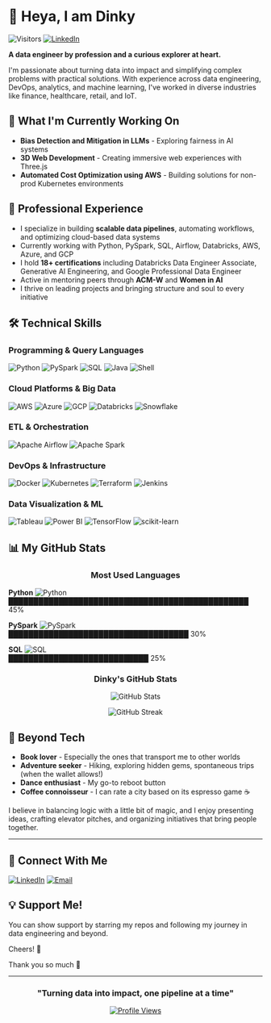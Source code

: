 # 👋 Heya, I am Dinky

![Visitors](https://visitor-badge.laobi.icu/badge?page_id=mishradinky.mishradinky&left_color=black&right_color=brightgreen)  [![LinkedIn](https://img.shields.io/badge/-LinkedIn-blue?style=flat&logo=Linkedin&logoColor=white)](https://www.linkedin.com/in/mishradinky/)

**A data engineer by profession and a curious explorer at heart.**

I'm passionate about turning data into impact and simplifying complex problems with practical solutions. With experience across data engineering, DevOps, analytics, and machine learning, I've worked in diverse industries like finance, healthcare, retail, and IoT.

## 🚀 What I'm Currently Working On

- **Bias Detection and Mitigation in LLMs** - Exploring fairness in AI systems
- **3D Web Development** - Creating immersive web experiences with Three.js
- **Automated Cost Optimization using AWS** - Building solutions for non-prod Kubernetes environments

## 💼 Professional Experience

- I specialize in building **scalable data pipelines**, automating workflows, and optimizing cloud-based data systems
- Currently working with Python, PySpark, SQL, Airflow, Databricks, AWS, Azure, and GCP
- I hold **18+ certifications** including Databricks Data Engineer Associate, Generative AI Engineering, and Google Professional Data Engineer
- Active in mentoring peers through **ACM-W** and **Women in AI**
- I thrive on leading projects and bringing structure and soul to every initiative

## 🛠️ Technical Skills

### Programming & Query Languages
![Python](https://img.shields.io/badge/-Python-3776AB?style=flat-square&logo=python&logoColor=white)
![PySpark](https://img.shields.io/badge/-PySpark-E25A1C?style=flat-square&logo=apache-spark&logoColor=white)
![SQL](https://img.shields.io/badge/-SQL-4479A1?style=flat-square&logo=mysql&logoColor=white)
![Java](https://img.shields.io/badge/-Java-007396?style=flat-square&logo=java&logoColor=white)
![Shell](https://img.shields.io/badge/-Shell_Scripting-4EAA25?style=flat-square&logo=gnu-bash&logoColor=white)

### Cloud Platforms & Big Data
![AWS](https://img.shields.io/badge/-AWS-232F3E?style=flat-square&logo=amazon-aws&logoColor=white)
![Azure](https://img.shields.io/badge/-Azure-0078D4?style=flat-square&logo=microsoft-azure&logoColor=white)
![GCP](https://img.shields.io/badge/-GCP-4285F4?style=flat-square&logo=google-cloud&logoColor=white)
![Databricks](https://img.shields.io/badge/-Databricks-FF3621?style=flat-square&logo=databricks&logoColor=white)
![Snowflake](https://img.shields.io/badge/-Snowflake-29B5E8?style=flat-square&logo=snowflake&logoColor=white)

### ETL & Orchestration
![Apache Airflow](https://img.shields.io/badge/-Apache_Airflow-017CEE?style=flat-square&logo=apache-airflow&logoColor=white)
![Apache Spark](https://img.shields.io/badge/-Apache_Spark-E25A1C?style=flat-square&logo=apache-spark&logoColor=white)

### DevOps & Infrastructure
![Docker](https://img.shields.io/badge/-Docker-2496ED?style=flat-square&logo=docker&logoColor=white)
![Kubernetes](https://img.shields.io/badge/-Kubernetes-326CE5?style=flat-square&logo=kubernetes&logoColor=white)
![Terraform](https://img.shields.io/badge/-Terraform-623CE4?style=flat-square&logo=terraform&logoColor=white)
![Jenkins](https://img.shields.io/badge/-Jenkins-D24939?style=flat-square&logo=jenkins&logoColor=white)

### Data Visualization & ML
![Tableau](https://img.shields.io/badge/-Tableau-E97627?style=flat-square&logo=tableau&logoColor=white)
![Power BI](https://img.shields.io/badge/-Power_BI-F2C811?style=flat-square&logo=power-bi&logoColor=black)
![TensorFlow](https://img.shields.io/badge/-TensorFlow-FF6F00?style=flat-square&logo=tensorflow&logoColor=white)
![scikit-learn](https://img.shields.io/badge/-scikit_learn-F7931E?style=flat-square&logo=scikit-learn&logoColor=white)

## 📊 My GitHub Stats

<div align="center">
  
### Most Used Languages

<div align="left">
  
**Python** ![Python](https://img.shields.io/badge/-45%25-3776AB?style=flat-square&logo=python&logoColor=white)  
████████████████████████████████████████████████ 45%

**PySpark** ![PySpark](https://img.shields.io/badge/-30%25-E25A1C?style=flat-square&logo=apache-spark&logoColor=white)  
████████████████████████████████████ 30%

**SQL** ![SQL](https://img.shields.io/badge/-25%25-4479A1?style=flat-square&logo=mysql&logoColor=white)  
████████████████████████████ 25%

</div>

### Dinky's GitHub Stats

![GitHub Stats](https://github-readme-stats.vercel.app/api?username=mishradinky&show_icons=true&theme=dark&bg_color=0d1117&border_color=30363d&icon_color=58a6ff&title_color=58a6ff)

![GitHub Streak](https://streak-stats.demolab.com/?user=mishradinky&theme=dark&background=0d1117&border=30363d&ring=58a6ff&fire=58a6ff&currStreakLabel=58a6ff)

</div>

## 🌟 Beyond Tech

- **Book lover** - Especially the ones that transport me to other worlds
- **Adventure seeker** - Hiking, exploring hidden gems, spontaneous trips (when the wallet allows!)
- **Dance enthusiast** - My go-to reboot button
- **Coffee connoisseur** - I can rate a city based on its espresso game ☕

I believe in balancing logic with a little bit of magic, and I enjoy presenting ideas, crafting elevator pitches, and organizing initiatives that bring people together.

---

## 🤝 Connect With Me

[![LinkedIn](https://img.shields.io/badge/-LinkedIn-0077B5?style=for-the-badge&logo=linkedin&logoColor=white)](https://www.linkedin.com/in/mishradinky/)
[![Email](https://img.shields.io/badge/-Email-D14836?style=for-the-badge&logo=gmail&logoColor=white)](mailto:mishradinky@gmail.com)

## 💡 Support Me!

You can show support by starring my repos and following my journey in data engineering and beyond.

Cheers! 🚀

Thank you so much 🙏

---

<div align="center">
  
### "Turning data into impact, one pipeline at a time"

[![Profile Views](https://visitcount.itsvg.in/api?id=mishradinky&icon=0&color=0)](https://visitcount.itsvg.in)

</div>
